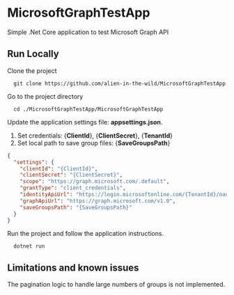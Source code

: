# MicrosoftGraphTestApp

Simple .Net Core application to test Microsoft Graph API

## Run Locally

Clone the project

```console
  git clone https://github.com/alien-in-the-wild/MicrosoftGraphTestApp
```

Go to the project directory

```console
  cd ./MicrosoftGraphTestApp/MicrosoftGraphTestApp
```

Update the application settings file: **appsettings.json**.
1. Set credentials: {**ClientId**}, {**ClientSecret**}, {**TenantId**}
2. Set local path to save group files: {**SaveGroupsPath**}

```json
{
  "settings": {
    "clientId": "{ClientId}",
    "clientSecret": "{ClientSecret}",
    "scope": "https://graph.microsoft.com/.default",
    "grantType": "client_credentials",
    "identityApiUrl": "https://login.microsoftonline.com/{TenantId}/oauth2/v2.0",
    "graphApiUrl": "https://graph.microsoft.com/v1.0",
    "saveGroupsPath": "{SaveGroupsPath}"
  }
}

```

Run the project and follow the application instructions.

```console
  dotnet run
```

## Limitations and known issues

The pagination logic to handle large numbers of groups is not implemented.